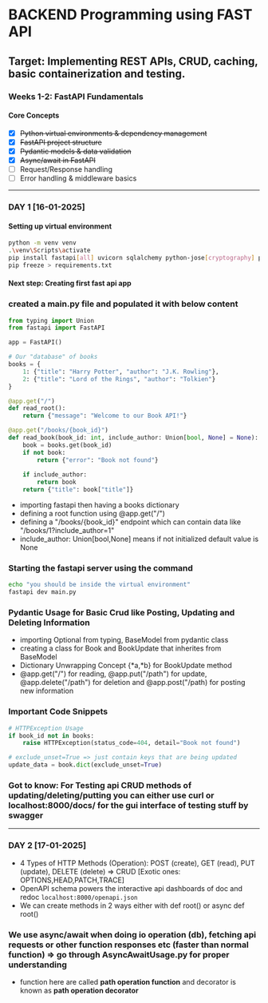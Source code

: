 # BACKEND Programming using FAST API

## Target: Implementing REST APIs, CRUD, caching, basic containerization and testing.

### Weeks 1-2: FastAPI Fundamentals
#### Core Concepts
- [X] ~~Python virtual environments & dependency management~~
- [X] ~~FastAPI project structure~~
- [X] ~~Pydantic models & data validation~~
- [X] ~~Async/await in FastAPI~~
- [ ] Request/Response handling
- [ ] Error handling & middleware basics
---
### DAY 1 [16-01-2025]

#### Setting up virtual environment
```bash
python -m venv venv
.\venv\Scripts\activate
pip install fastapi[all] uvicorn sqlalchemy python-jose[cryptography] passlib[bcrypt]
pip freeze > requirements.txt
```

#### Next step: Creating first fast api app

### created a main.py file and populated it with below content
```python
from typing import Union
from fastapi import FastAPI

app = FastAPI()

# Our "database" of books
books = {
    1: {"title": "Harry Potter", "author": "J.K. Rowling"},
    2: {"title": "Lord of the Rings", "author": "Tolkien"}
}

@app.get("/")
def read_root():
    return {"message": "Welcome to our Book API!"}

@app.get("/books/{book_id}")
def read_book(book_id: int, include_author: Union[bool, None] = None):
    book = books.get(book_id)
    if not book:
        return {"error": "Book not found"}
    
    if include_author:
        return book
    return {"title": book["title"]}

```

- importing fastapi then having a books dictionary
- defining a root function using @app.get("/")
- defining a "/books/{book_id}" endpoint which can contain data like "/books/1?include_author=1"
- include_author: Union[bool,None] means if not initialized default value is None

### Starting the fastapi server using the command
```bash
echo "you should be inside the virtual environment"
fastapi dev main.py

```

### Pydantic Usage for Basic Crud like Posting, Updating and Deleting Information
- importing Optional from typing, BaseModel from pydantic class
- creating a class for Book and BookUpdate that inherites from BaseModel
- Dictionary Unwrapping Concept {*a,*b} for BookUpdate method
- @app.get("/") for reading, @app.put("/path") for update, @app.delete("/path") for deletion and @app.post("/path) for posting new information

### Important Code Snippets
```python
# HTTPException Usage
if book_id not in books:
    raise HTTPException(status_code=404, detail="Book not found")

# exclude_unset=True => just contain keys that are being updated
update_data = book.dict(exclude_unset=True)

```

### Got to know: For Testing api CRUD methods of updating/deleting/putting you can either use curl or localhost:8000/docs/ for the gui interface of testing stuff by swagger
---
### DAY 2 [17-01-2025]

- 4 Types of HTTP Methods (Operation): POST (create), GET (read), PUT (update), DELETE (delete) => CRUD [Exotic ones: OPTIONS,HEAD,PATCH,TRACE]
- OpenAPI schema powers the interactive api dashboards of doc and redoc
```localhost:8000/openapi.json```
- We can create methods in 2 ways either with def root() or async def root()
### We use async/await when doing io operation (db), fetching api requests or other function responses etc (faster than normal function) => go through AsyncAwaitUsage.py for proper understanding
- function here are called **path operation function** and decorator is known as **path operation decorator**